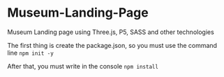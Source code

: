 # Museum-Landing-Page
Museum Landing page using Three.js, P5, SASS and other technologies

The first thing is create the package.json, so you must use the command line `npm init -y`

After that, you must write in the console `npm install`
